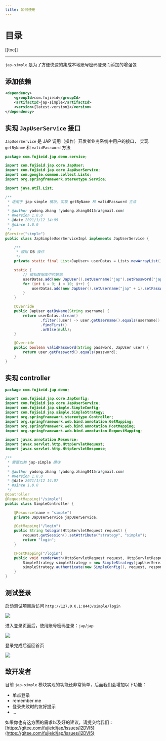 ```yaml
---
title: 如何使用
---
```


# 目录

[[toc]]

----


`jap-simple` 是为了方便快速的集成本地账号密码登录而添加的增强包


## 添加依赖

```xml
<dependency>
    <groupId>com.fujieid</groupId>
    <artifactId>jap-simple</artifactId>
    <version>{latest-version}</version>
</dependency>
```

## 实现 `JapUserService` 接口

`JapUserService` 是 JAP 调用（操作）开发者业务系统中用户的接口， 实现 `getByName` 和 `validPassword` 方法

```java
package com.fujieid.jap.demo.service;

import com.fujieid.jap.core.JapUser;
import com.fujieid.jap.core.JapUserService;
import com.google.common.collect.Lists;
import org.springframework.stereotype.Service;

import java.util.List;

/**
 * 适用于 jap-simple 模块，实现 getByName 和 validPassword 方法
 *
 * @author yadong.zhang (yadong.zhang0415(a)gmail.com)
 * @version 1.0.0
 * @date 2021/1/12 14:09
 * @since 1.0.0
 */
@Service("simple")
public class JapSimpleUserServiceImpl implements JapUserService {

    /**
     * 模拟 DB 操作
     */
    private static final List<JapUser> userDatas = Lists.newArrayList();

    static {
        // 模拟数据库中的数据
        userDatas.add(new JapUser().setUsername("jap").setPassword("jap"));
        for (int i = 0; i < 10; i++) {
            userDatas.add(new JapUser().setUsername("jap" + i).setPassword("jap" + i));
        }
    }

    @Override
    public JapUser getByName(String username) {
        return userDatas.stream()
                .filter((user) -> user.getUsername().equals(username))
                .findFirst()
                .orElse(null);
    }

    @Override
    public boolean validPassword(String password, JapUser user) {
        return user.getPassword().equals(password);
    }
}
```

## 实现 controller

```java
package com.fujieid.jap.demo;

import com.fujieid.jap.core.JapConfig;
import com.fujieid.jap.core.JapUserService;
import com.fujieid.jap.simple.SimpleConfig;
import com.fujieid.jap.simple.SimpleStrategy;
import org.springframework.stereotype.Controller;
import org.springframework.web.bind.annotation.GetMapping;
import org.springframework.web.bind.annotation.PostMapping;
import org.springframework.web.bind.annotation.RequestMapping;

import javax.annotation.Resource;
import javax.servlet.http.HttpServletRequest;
import javax.servlet.http.HttpServletResponse;

/**
 * 需要依赖 jap-simple 模块
 *
 * @author yadong.zhang (yadong.zhang0415(a)gmail.com)
 * @version 1.0.0
 * @date 2021/1/12 14:07
 * @since 1.0.0
 */
@Controller
@RequestMapping("/simple")
public class SimpleController {

    @Resource(name = "simple")
    private JapUserService japUserService;

    @GetMapping("/login")
    public String toLogin(HttpServletRequest request) {
        request.getSession().setAttribute("strategy", "simple");
        return "login";
    }

    @PostMapping("/login")
    public void renderAuth(HttpServletRequest request, HttpServletResponse response) {
        SimpleStrategy simpleStrategy = new SimpleStrategy(japUserService, new JapConfig());
        simpleStrategy.authenticate(new SimpleConfig(), request, response);
    }
}
```

## 测试登录

启动测试项目后访问 `http://127.0.0.1:8443/simple/login` 

![](/_media/simple/6de06a6f.png)

进入登录页面后，使用账号密码登录：`jap`/`jap`

![](/_media/simple/25a57eb2.png)

登录完成后返回首页

![](/_media/simple/01384d5d.png)

## 致开发者

目前 `jap-simple` 模块实现的功能还非常简单，后面我们会增加以下功能：
- 单点登录
- remember me
- 登录失败时的友好提示
- ...

如果你也有这方面的需求以及好的建议，请提交给我们：[https://gitee.com/fujieid/jap/issues/I2DVI5](https://gitee.com/fujieid/jap/issues/I2DVI5)
